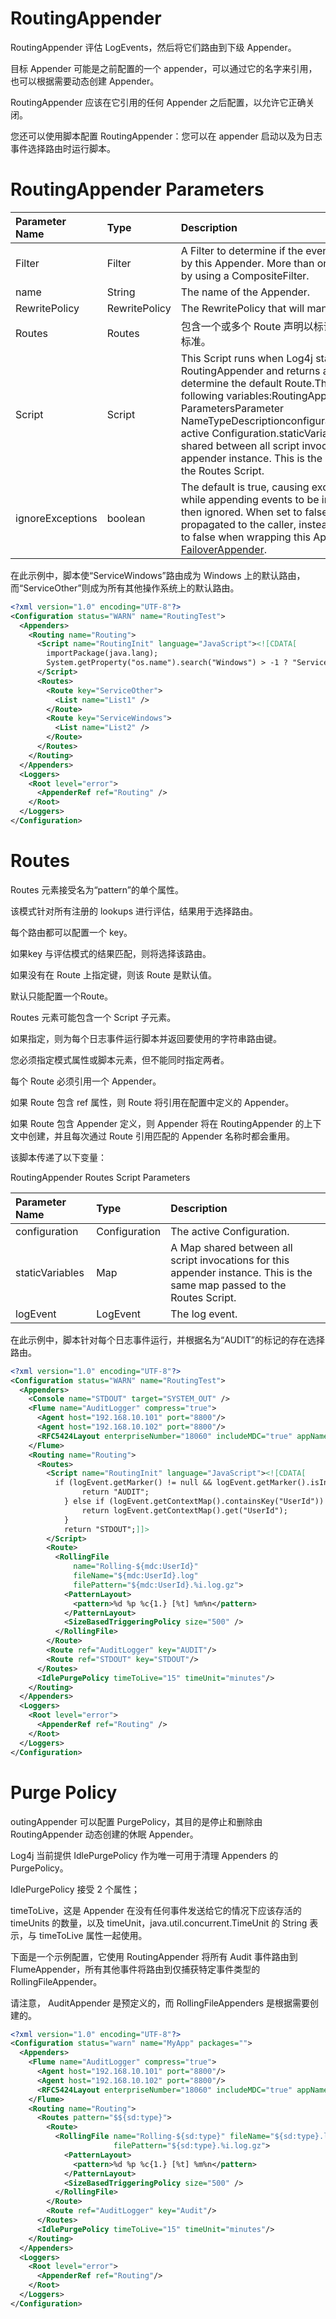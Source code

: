 # RoutingAppender

RoutingAppender 评估 LogEvents，然后将它们路由到下级 Appender。

目标 Appender 可能是之前配置的一个 appender，可以通过它的名字来引用，也可以根据需要动态创建 Appender。 

RoutingAppender 应该在它引用的任何 Appender 之后配置，以允许它正确关闭。



您还可以使用脚本配置 RoutingAppender：您可以在 appender 启动以及为日志事件选择路由时运行脚本。



# RoutingAppender Parameters

| Parameter Name   | Type          | Description                                                  |
| :--------------- | :------------ | :----------------------------------------------------------- |
| Filter           | Filter        | A Filter to determine if the event should be handled by this Appender. More than one Filter may be used by using a CompositeFilter. |
| name             | String        | The name of the Appender.                                    |
| RewritePolicy    | RewritePolicy | The RewritePolicy that will manipulate the LogEvent.         |
| Routes           | Routes        | 包含一个或多个 Route 声明以标识选择 Appenders 的标准。       |
| Script           | Script        | This Script runs when Log4j starts the RoutingAppender and returns a String Route key to determine the default Route.This script is passed the following variables:RoutingAppender Script ParametersParameter NameTypeDescriptionconfigurationConfigurationThe active Configuration.staticVariablesMapA Map shared between all script invocations for this appender instance. This is the same map passed to the Routes Script. |
| ignoreExceptions | boolean       | The default is true, causing exceptions encountered while appending events to be internally logged and then ignored. When set to false exceptions will be propagated to the caller, instead. You must set this to false when wrapping this Appender in a [FailoverAppender](http://logging.apache.org/log4j/2.x/manual/appenders.html#FailoverAppender). |

在此示例中，脚本使“ServiceWindows”路由成为 Windows 上的默认路由，而“ServiceOther”则成为所有其他操作系统上的默认路由。

```xml
<?xml version="1.0" encoding="UTF-8"?>
<Configuration status="WARN" name="RoutingTest">
  <Appenders>
    <Routing name="Routing">
      <Script name="RoutingInit" language="JavaScript"><![CDATA[
        importPackage(java.lang);
        System.getProperty("os.name").search("Windows") > -1 ? "ServiceWindows" : "ServiceOther";]]>
      </Script>
      <Routes>
        <Route key="ServiceOther">
          <List name="List1" />
        </Route>
        <Route key="ServiceWindows">
          <List name="List2" />
        </Route>
      </Routes>
    </Routing>
  </Appenders>
  <Loggers>
    <Root level="error">
      <AppenderRef ref="Routing" />
    </Root>
  </Loggers>
</Configuration>
```



# Routes

Routes 元素接受名为“pattern”的单个属性。

该模式针对所有注册的 lookups 进行评估，结果用于选择路由。

每个路由都可以配置一个 key。

如果key 与评估模式的结果匹配，则将选择该路由。

如果没有在 Route 上指定键，则该 Route 是默认值。

默认只能配置一个Route。



Routes 元素可能包含一个 Script 子元素。

如果指定，则为每个日志事件运行脚本并返回要使用的字符串路由键。

您必须指定模式属性或脚本元素，但不能同时指定两者。



每个 Route 必须引用一个 Appender。

如果 Route 包含 ref 属性，则 Route 将引用在配置中定义的 Appender。

如果 Route 包含 Appender 定义，则 Appender 将在 RoutingAppender 的上下文中创建，并且每次通过 Route 引用匹配的 Appender 名称时都会重用。



该脚本传递了以下变量：

RoutingAppender Routes Script Parameters

| Parameter Name  | Type          | Description                                                  |
| :-------------- | :------------ | :----------------------------------------------------------- |
| configuration   | Configuration | The active Configuration.                                    |
| staticVariables | Map           | A Map shared between all script invocations for this appender instance. This is the same map passed to the Routes Script. |
| logEvent        | LogEvent      | The log event.                                               |

在此示例中，脚本针对每个日志事件运行，并根据名为“AUDIT”的标记的存在选择路由。

```xml
<?xml version="1.0" encoding="UTF-8"?>
<Configuration status="WARN" name="RoutingTest">
  <Appenders>
    <Console name="STDOUT" target="SYSTEM_OUT" />
    <Flume name="AuditLogger" compress="true">
      <Agent host="192.168.10.101" port="8800"/>
      <Agent host="192.168.10.102" port="8800"/>
      <RFC5424Layout enterpriseNumber="18060" includeMDC="true" appName="MyApp"/>
    </Flume>
    <Routing name="Routing">
      <Routes>
        <Script name="RoutingInit" language="JavaScript"><![CDATA[
          if (logEvent.getMarker() != null && logEvent.getMarker().isInstanceOf("AUDIT")) {
                return "AUDIT";
            } else if (logEvent.getContextMap().containsKey("UserId")) {
                return logEvent.getContextMap().get("UserId");
            }
            return "STDOUT";]]>
        </Script>
        <Route>
          <RollingFile
              name="Rolling-${mdc:UserId}"
              fileName="${mdc:UserId}.log"
              filePattern="${mdc:UserId}.%i.log.gz">
            <PatternLayout>
              <pattern>%d %p %c{1.} [%t] %m%n</pattern>
            </PatternLayout>
            <SizeBasedTriggeringPolicy size="500" />
          </RollingFile>
        </Route>
        <Route ref="AuditLogger" key="AUDIT"/>
        <Route ref="STDOUT" key="STDOUT"/>
      </Routes>
      <IdlePurgePolicy timeToLive="15" timeUnit="minutes"/>
    </Routing>
  </Appenders>
  <Loggers>
    <Root level="error">
      <AppenderRef ref="Routing" />
    </Root>
  </Loggers>
</Configuration>
```

# Purge Policy

outingAppender 可以配置 PurgePolicy，其目的是停止和删除由 RoutingAppender 动态创建的休眠 Appender。 

Log4j 当前提供 IdlePurgePolicy 作为唯一可用于清理 Appenders 的 PurgePolicy。 

IdlePurgePolicy 接受 2 个属性； 

timeToLive，这是 Appender 在没有任何事件发送给它的情况下应该存活的 timeUnits 的数量，以及 timeUnit，java.util.concurrent.TimeUnit 的 String 表示，与 timeToLive 属性一起使用。



下面是一个示例配置，它使用 RoutingAppender 将所有 Audit 事件路由到 FlumeAppender，所有其他事件将路由到仅捕获特定事件类型的 RollingFileAppender。

请注意， AuditAppender 是预定义的，而 RollingFileAppenders 是根据需要创建的。



```xml
<?xml version="1.0" encoding="UTF-8"?>
<Configuration status="warn" name="MyApp" packages="">
  <Appenders>
    <Flume name="AuditLogger" compress="true">
      <Agent host="192.168.10.101" port="8800"/>
      <Agent host="192.168.10.102" port="8800"/>
      <RFC5424Layout enterpriseNumber="18060" includeMDC="true" appName="MyApp"/>
    </Flume>
    <Routing name="Routing">
      <Routes pattern="$${sd:type}">
        <Route>
          <RollingFile name="Rolling-${sd:type}" fileName="${sd:type}.log"
                       filePattern="${sd:type}.%i.log.gz">
            <PatternLayout>
              <pattern>%d %p %c{1.} [%t] %m%n</pattern>
            </PatternLayout>
            <SizeBasedTriggeringPolicy size="500" />
          </RollingFile>
        </Route>
        <Route ref="AuditLogger" key="Audit"/>
      </Routes>
      <IdlePurgePolicy timeToLive="15" timeUnit="minutes"/>
    </Routing>
  </Appenders>
  <Loggers>
    <Root level="error">
      <AppenderRef ref="Routing"/>
    </Root>
  </Loggers>
</Configuration>
```

